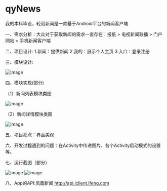 # qyNews
我的本科毕设，轻阅新闻是一款基于Android平台的新闻客户端

一、需求分析：大众对于获取新闻的需求一直存在：报纸 > 电视新闻联播 > 门户网站 > 手机新闻客户端


二、项目设计: 1.新闻：提供新闻 2.我的：展示个人主页 3.入口：登录注册

三、模块设计:

![image](https://github.com/wuwuhuai/qyNews/blob/master/%E6%A8%A1%E5%9D%97%E8%AE%BE%E8%AE%A1%E5%9B%BE.png)


四、模块实现(部分)

（1）新闻列表模块类图

![image](https://github.com/wuwuhuai/qyNews/blob/master/%E6%96%B0%E9%97%BB%E5%88%97%E8%A1%A8%E6%A8%A1%E5%9D%97%E7%B1%BB%E5%9B%BE.png)

（2）新闻详情模块类图

![image](https://github.com/wuwuhuai/qyNews/blob/master/%E6%96%B0%E9%97%BB%E8%AF%A6%E6%83%85%E6%A8%A1%E5%9D%97%E7%B1%BB%E5%9B%BE.png)

五、项目亮点：界面美观

六、开发过程遇到的问题：在Activity中传递图片、各个Activity启动模式的设置等。

七、运行截图（部分）

![image](https://github.com/wuwuhuai/qyNews/blob/master/%E6%96%B0%E9%97%BB%E5%88%97%E8%A1%A8%E4%B8%8E%E6%96%B0%E9%97%BB%E8%AF%A6%E6%83%85%E8%BF%90%E8%A1%8C%E6%88%AA%E5%9B%BE.png)
![image](https://github.com/wuwuhuai/qyNews/blob/master/%E8%A3%81%E5%89%AA%E5%B8%83%E5%B1%80%E4%B8%8E%E6%B5%81%E5%BC%8F%E5%B8%83%E5%B1%80%E8%BF%90%E8%A1%8C%E6%88%AA%E5%9B%BE.png)

八、App的API:凤凰新闻 http://api.iclient.ifeng.com
